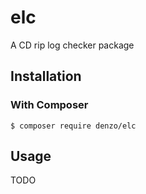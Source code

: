 # elc
A CD rip log checker package

## Installation

### With Composer
```
$ composer require denzo/elc
```
## Usage

TODO